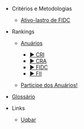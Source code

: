 - Critérios e Metodologias

  - [Ativo-lastro de FIDC](content/ativolastrofidc.md)

- Rankings

  - [Anuários](content/anuarios.md)
      - [▶️ CRI](content/anuario_cri.md)
      - [▶️ CRA](content/anuario_cra.md)
      - [▶️ FIDC](content/anuario_fidc.md)
      - [▶️ FII](content/anuario_fii.md)

  - [Participe dos Anuários!](content/comoparticipar.md)
  
- [Glossário](content/glossario.md)

- Links  
  - [Uqbar](https://www.uqbar.com.br/anuarios-geral/)
